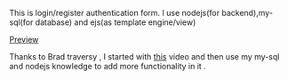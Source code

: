 This is login/register authentication form. I use nodejs(for backend),my-sql(for database) and ejs(as template engine/view)


[Preview](https://mysql-loginform-nodejs.herokuapp.com/)

Thanks to Brad traversy , I started with [this](https://www.youtube.com/watch?v=6FOq4cUdH8k&t=3823s) video and then use my my-sql and nodejs knowledge to add more functionality in it .
